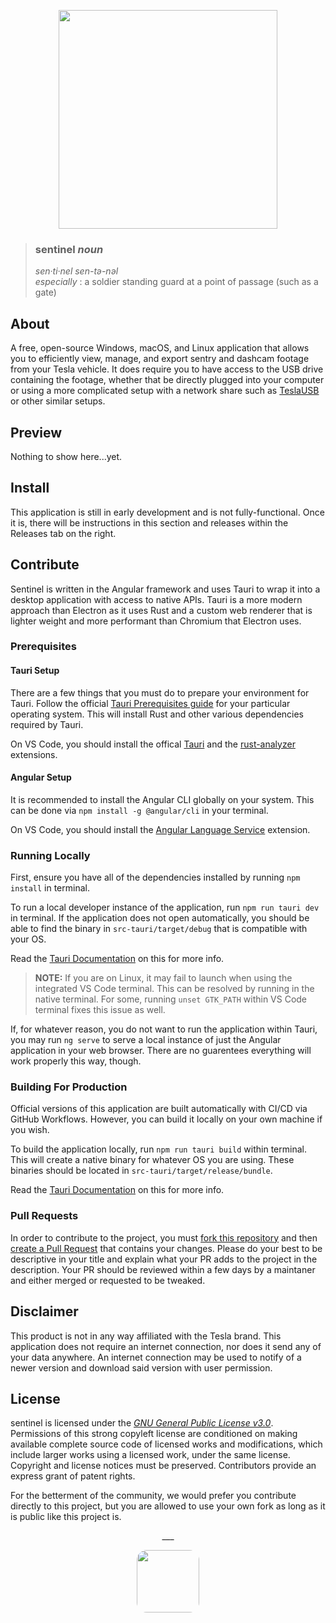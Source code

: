 <p align="center">
    <picture>
        <source media="(prefers-color-scheme: dark)" srcset="https://i.imgur.com/ufQq1Nv.png">
        <source media="(prefers-color-scheme: light)" srcset="https://i.imgur.com/JKk30GC.png">
        <img src="https://i.imgur.com/JKk30GC.png" width="350">
    </picture>
</p>

> ### sentinel _noun_
> _sen·​ti·​nel   sen-tə-nəl_   
> _especially_ : a soldier standing guard at a point of passage (such as a gate)

## About
A free, open-source Windows, macOS, and Linux application that allows you to efficiently view, manage, and export sentry and dashcam footage from your Tesla vehicle. It does require you to have access to the USB drive containing the footage, whether that be directly plugged into your computer or using a more complicated setup with a network share such as [TeslaUSB](https://github.com/cimryan/teslausb) or other similar setups.

## Preview
Nothing to show here...yet.


## Install

This application is still in early development and is not fully-functional. Once it is, there will be instructions in this section and releases within the Releases tab on the right.

## Contribute
Sentinel is written in the Angular framework and uses Tauri to wrap it into a desktop application with access to native APIs. Tauri is a more modern approach than Electron as it uses Rust and a custom web renderer that is lighter weight and more performant than Chromium that Electron uses.

### Prerequisites
#### Tauri Setup
There are a few things that you must do to prepare your environment for Tauri. Follow the official [Tauri Prerequisites guide](https://tauri.app/v1/guides/getting-started/prerequisites) for your particular operating system. This will install Rust and other various dependencies required by Tauri.

On VS Code, you should install the offical [Tauri](https://marketplace.visualstudio.com/items?itemName=tauri-apps.tauri-vscode) and the [rust-analyzer](https://marketplace.visualstudio.com/items?itemName=rust-lang.rust-analyzer) extensions.

#### Angular Setup
It is recommended to install the Angular CLI globally on your system. This can be done via `npm install -g @angular/cli` in your terminal. 

On VS Code, you should install the [Angular Language Service](https://marketplace.visualstudio.com/items?itemName=Angular.ng-template) extension.

### Running Locally

First, ensure you have all of the dependencies installed by running `npm install` in terminal.

To run a local developer instance of the application, run `npm run tauri dev` in terminal. If the application does not open automatically, you should be able to find the binary in `src-tauri/target/debug` that is compatible with your OS.

Read the [Tauri Documentation](https://tauri.app/v1/guides/development/development-cycle) on this for more info.

> **NOTE:** If you are on Linux, it may fail to launch when using the integrated VS Code terminal. This can be resolved by running in the native terminal. For some, running `unset GTK_PATH` within VS Code terminal fixes this issue as well.

If, for whatever reason, you do not want to run the application within Tauri, you may run `ng serve` to serve a local instance of just the Angular application in your web browser. There are no guarentees everything will work properly this way, though. 

### Building For Production
Official versions of this application are built automatically with CI/CD via GitHub Workflows. However, you can build it locally on your own machine if you wish.

To build the application locally, run `npm run tauri build` within terminal. This will create a native binary for whatever OS you are using. These binaries should be located in `src-tauri/target/release/bundle`.

Read the [Tauri Documentation](https://tauri.app/v1/guides/building/) on this for more info.

### Pull Requests
In order to contribute to the project, you must [fork this repository](https://github.com/arbitrarydot/sentinel/fork) and then [create a Pull Request](https://github.com/arbitrarydot/sentinel/compare) that contains your changes. Please do your best to be descriptive in your title and explain what your PR adds to the project in the description. Your PR should be reviewed within a few days by a maintaner and either merged or requested to be tweaked.

## Disclaimer
This product is not in any way affiliated with the Tesla brand. This application does not require an internet connection, nor does it send any of your data anywhere. An internet connection may be used to notify of a newer version and download said version with user permission.

## License
sentinel is licensed under the [*GNU General Public License v3.0*](https://choosealicense.com/licenses/lgpl-3.0/). Permissions of this strong copyleft license are conditioned on making available complete source code of licensed works and modifications, which include larger works using a licensed work, under the same license. Copyright and license notices must be preserved. Contributors provide an express grant of patent rights.

For the betterment of the community, we would prefer you contribute directly to this project, but you are allowed to use your own fork as long as it is public like this project is. 

<p align="center">___</p>
<p align="center">
    <img src="https://avatars3.githubusercontent.com/u/39174758?s=400&u=9a2d33f5f3fbdde99fe5de2f5f127063282127cb&v=4" height="100" style="border-radius: 16px"><br>
    <picture>
        <source media="(prefers-color-scheme: dark)" srcset="https://ar.bitrary.dev/assets/arbitrary-white.png">
        <source media="(prefers-color-scheme: light)" srcset="https://ar.bitrary.dev/assets/arbitrary-dark.png">
        <img src="https://ar.bitrary.dev/assets/arbitrary-dark.png" height="16px" style="margin-top: 16px">
    </picture>
</p>
